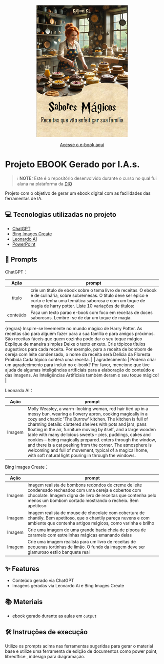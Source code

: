 <p align="center">
<img 
    src="./assets/EbookCapa.PNG"
    width="300"
/>
</p>
<p align="center">
  <a href="https://github.com/Ninne04/prompts-recipe-to-create-a-ebook/blob/main/output/EbookSaboresM%C3%A1gicos.pdf">
    Acesse o e-book aqui
  </a>
</p>


# Projeto EBOOK Gerado por I.A.s.


 > ℹ️ **NOTE:** Este é o repositório desenvolvido durante o curso no qual fui aluna na plataforma da [DIO](https://dio.me)

Projeto com o objetivo de gerar um ebook digital com as facilidades das ferramentas de IA. 


## 💻 Tecnologias utilizadas no projeto

- [ChatGPT](https://chat.openai.com/) 
- [Bing Images Create](https://www.bing.com/images/create)
- [Leonardo AI](https://app.leonardo.ai/image-generation )
- [PowerPoint](https://www.microsoft.com/en/microsoft-365/powerpoint)

## 🧠 Prompts


ChatGPT：

|   Ação   | prompt                                                                                                                                                                                                                                                                         |
| :------: | ------------------------------------------------------------------------------------------------------------------------------------------------------------------------------------------------------------------------------------------------------------------------------ |
|  título  | crie um título de ebook sobre o tema livro de receitas. O ebook é de culinária, sobre sobremesas. O título deve ser épico e curto e tenha uma temática saborosa e com um toque de magia de harry potter. Liste 10 variações de títulos:                                                        |
| conteúdo | Faça um texto parao e-book com foco em receitas de doces saborosos. Lembre-se de dar um toque de magia.
{regras}
Inspire-se levemente no mundo mágico de Harry Potter.
As receitas são para alguém fazer para a sua família e para amigos próximos.
São receitas fáceis que quem cozinha pode dar o seu toque mágico
Explique de maneira simples
Deixe o texto enxuto.
Crie tópicos títulos sugestivos para cada receita. Por exemplo, para a receita de bombom de cereja com leite condensado, o nome da receita será Delícia da Floresta Proibida 
Cada tópico conterá uma receita. |
| agradecimento | Poderia criar um agradecimento para incluir no e-book? Por favor, mencione que tive ajuda de algumas inteligências artificiais para a elaboração do conteúdo e das imagens. As Inteligências Artificiais também deram o seu toque mágico! |

Leonardo AI：

|  Ação  | prompt                                                                                 |
| :----: | -------------------------------------------------------------------------------------- |
| Imagem | Molly Weasley, a warm-looking woman, red hair tied up in a messy bun, wearing a flowery apron, cooking magically in a cozy and chaotic 'The Burrow' kitchen. The kitchen is full of charming details: cluttered shelves with pots and jars, pans floating in the air, furniture moving by itself, and a large wooden table with many delicious sweets – pies, puddings, cakes and cookies – being magically prepared. enters through the window, and there is a cat peeking from the corner. The atmosphere is welcoming and full of movement, typical of a magical home, with soft natural light pouring in through the windows. |

Bing Images Create：

|  Ação  | prompt                                                                                 |
| :----: | -------------------------------------------------------------------------------------- |
| Imagem | imagem realista de bombons redondos de creme de leite condensado recheados com uma cereja e cobertos com chocolate. Imagem digna de livro de receitas que contenha pelo menos um bombom cortado mostrando o recheio. Bem apetitoso |
| Imagem | imagem realista de mouse de chocolate com cobertura de chantily. Bem apetitoso, que o chantily pareça nuvens e com ambiente que contenha artigos mágicos, como varinha e brilho |
| Imagem | Crie uma imagem de uma grande bacia cheia de pipoca de caramelo com estrelinhas mágicas emanando delas |
| Imagem | Crie uma imagem realista para um livro de receitas de pequenas tortinhas de limão. O fundo da imagem deve ser glamuroso estilo banquete real |

## ✨ Features

- Conteúdo gerado via ChatGPT
- Imagens geradas via Leonardo Ai e Bing Images Create

## 📚 Materiais

- ebook gerado durante as aulas em `output`

## 🛠️ Instruções de execução

Utilize os prompts acima nas ferramentas sugeridas para gerar o material base e utilize uma ferramenta de edição de documentos como power point, libreoffice , indesign para diagramação.

